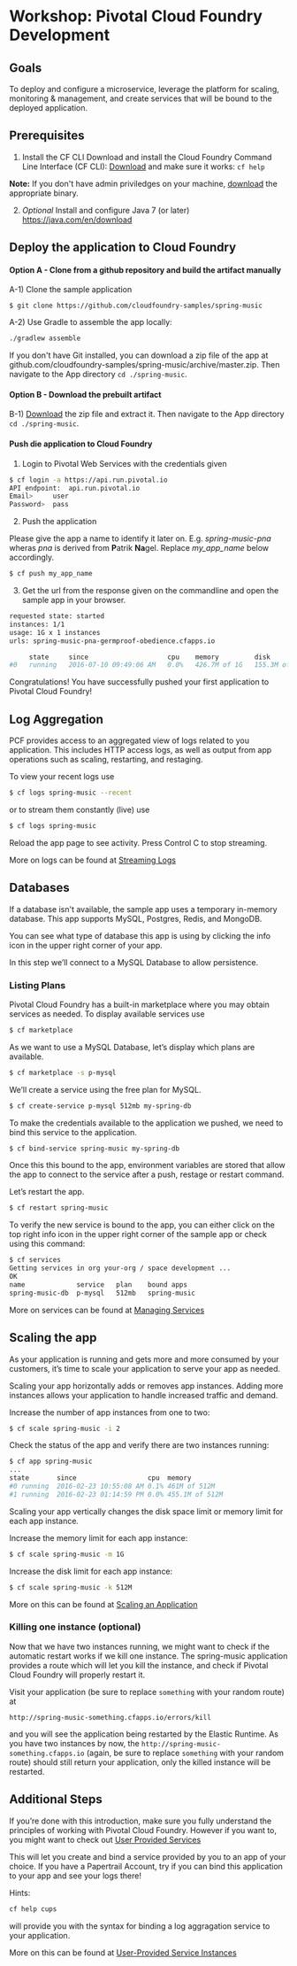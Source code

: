 # Workshop: Pivotal Cloud Foundry Development

## Goals

To deploy and configure a microservice, leverage the platform for scaling, monitoring & management, and create services that will be bound to the deployed application.

## Prerequisites

1) Install the CF CLI
Download and install the Cloud Foundry Command Line Interface (CF CLI): [Download](https://github.com/cloudfoundry/cli#downloads) and make sure it works: `cf help`

**Note:** If you don't have admin priviledges on your machine, [download](https://github.com/cloudfoundry/cli/releases) the appropriate binary.

2) *Optional* Install and configure Java 7 (or later) https://java.com/en/download

## Deploy the application to Cloud Foundry
#### Option A - Clone from a github repository and build the artifact manually
A-1) Clone the sample application 
```
$ git clone https://github.com/cloudfoundry-samples/spring-music
```
A-2) Use Gradle to assemble the app locally:

```bash
./gradlew assemble
```
If you don't have Git installed, you can download a zip file of the app at github.com/cloudfoundry-samples/spring-music/archive/master.zip. Then navigate to the App directory `cd ./spring-music`.

#### Option B - Download the prebuilt artifact
B-1) [Download](https://s3.eu-central-1.amazonaws.com/pnagel/workshop/spring-music.zip) the zip file and extract it. Then navigate to the App directory `cd ./spring-music`.

#### Push die application to Cloud Foundry
1) Login to Pivotal Web Services with the credentials given

```bash
$ cf login -a https://api.run.pivotal.io
API endpoint:  api.run.pivotal.io  
Email>     user
Password>  pass
```

2) Push the application

Please give the app a name to identify it later on. E.g. *spring-music-pna* wheras *pna* is derived from **P**atrik **Na**gel. Replace *my_app_name* below accordingly.

```bash
$ cf push my_app_name
```

3) Get the url from the response given on the commandline and open the sample app in your browser.
```bash
requested state: started
instances: 1/1
usage: 1G x 1 instances
urls: spring-music-pna-germproof-obedience.cfapps.io

     state     since                    cpu    memory         disk           details
#0   running   2016-07-10 09:49:06 AM   0.0%   426.7M of 1G   155.3M of 1G
```

Congratulations! You have successfully pushed your first application to Pivotal Cloud Foundry!


## Log Aggregation

PCF provides access to an aggregated view of logs related to you application. This includes HTTP access logs, as well as output from app operations such as scaling, restarting, and restaging.

To view your recent logs use

```bash
$ cf logs spring-music --recent
```

or to stream them constantly (live) use

```bash
$ cf logs spring-music
```

Reload the app page to see activity. Press Control C to stop streaming.

More on logs can be found at [Streaming Logs](http://docs.pivotal.io/pivotalcf/1-7/devguide/deploy-apps/streaming-logs.html)

## Databases

If  a database isn't available, the sample app uses a temporary in-memory database. This app supports MySQL, Postgres, Redis, and MongoDB.

You can see what type of database this app is using by clicking the info icon in the upper right corner of your app.

In this step we’ll connect to a MySQL Database to allow persistence.

### Listing Plans

Pivotal Cloud Foundry has a built-in marketplace where you may obtain services as needed. To display available services use

```bash
$ cf marketplace
```

As we want to use a MySQL Database, let’s display which plans are available.

```bash
$ cf marketplace -s p-mysql
```

We’ll create a service using the free plan for MySQL.

```bash
$ cf create-service p-mysql 512mb my-spring-db
```

To make the credentials available to the application we pushed, we need to bind this service to the application.

```bash
$ cf bind-service spring-music my-spring-db
```

Once this this bound to the app, environment variables are stored that allow the app to connect to the service after a push, restage or restart command.

Let’s restart the app.

```bash
$ cf restart spring-music
```

To verify the new service is bound to the app, you can either click on the top right info icon in the upper right corner of the sample app or check using this command:

```bash
$ cf services
Getting services in org your-org / space development ...
OK
name             service   plan    bound apps
spring-music-db  p-mysql   512mb   spring-music
```

More on services can be found at [Managing Services](http://docs.pivotal.io/pivotalcf/1-7/devguide/services/managing-services.html)


## Scaling the app

As your application is running and gets more and more consumed by your customers, it’s time to scale your application to serve your app as needed.

Scaling your app horizontally adds or removes app instances. Adding more instances allows your application to handle increased traffic and demand.

Increase the number of app instances from one to two:

```bash
$ cf scale spring-music -i 2
```

Check the status of the app and verify there are two instances running:

```bash
$ cf app spring-music
...
state       since                  cpu  memory
#0 running  2016-02-23 10:55:08 AM 0.1% 461M of 512M
#1 running  2016-02-23 01:14:59 PM 0.0% 455.1M of 512M
```

Scaling your app vertically changes the disk space limit or memory limit for each app instance.

Increase the memory limit for each app instance:

```bash
$ cf scale spring-music -m 1G
```

Increase the disk limit for each app instance:

```bash
$ cf scale spring-music -k 512M
```

More on this can be found at [Scaling an Application](http://docs.pivotal.io/pivotalcf/1-7/devguide/deploy-apps/cf-scale.html)

### Killing one instance (optional)

Now that we have two instances running, we might want to check if the automatic restart works if we kill one instance. The spring-music application provides a route which will let you kill the instance, and check if Pivotal Cloud Foundry will properly restart it.

Visit your application (be sure to replace `something` with your random route) at 

```
http://spring-music-something.cfapps.io/errors/kill
```

and you will see the application being restarted by the Elastic Runtime. As you have two instances by now, the `http://spring-music-something.cfapps.io` (again, be sure to replace `something` with your random route) should still return your application, only the killed instance will be restarted.


## Additional Steps

If you’re done with this introduction, make sure you fully understand the principles of working with Pivotal Cloud Foundry. However if you want to, you might want to check out [User Provided Services](http://docs.pivotal.io/pivotalcf/1-7/devguide/services/user-provided.html)

This will let you create and bind a service provided by you to an app of your choice. If you have a Papertrail Account, try if you can bind this application to your app and see your logs there!

Hints: 

```bash
cf help cups
```

will provide you with the syntax for binding a log aggragation service to your application.

More on this can be found at [User-Provided Service Instances](http://docs.pivotal.io/pivotalcf/1-7/devguide/services/user-provided.html)
